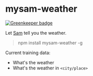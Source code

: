# mysam-weather

[![Greenkeeper badge](https://badges.greenkeeper.io/mysamai/mysam-weather.svg)](https://greenkeeper.io/)

Let [Sam](https://github.com/daffl/mysam) tell you the weather.

> npm install mysam-weather -g

Current training data:

- What's the weather
- What's the weather in `<city/place>`

